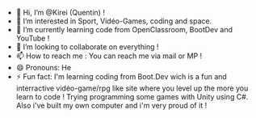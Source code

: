 - 👋 Hi, I’m @Kirei (Quentin) ! 
- 👀 I’m interested in Sport, Vidéo-Games, coding and space.
- 🌱 I’m currently learning code from OpenClassroom, BootDev and YouTube !  
- 💞️ I’m looking to collaborate on everything ! 
- 📫 How to reach me : You can reach me via mail or MP ! 
- 😄 Pronouns: He
- ⚡ Fun fact: I'm learning coding from Boot.Dev wich is a fun and interractive vidéo-game/rpg like site where you level up the more you learn to code ! Trying programming some games with Unity using C#. Also i've built my own computer and i'm very proud of it !  

<!---
KireiCesi/KireiCesi is a ✨ special ✨ repository because its `README.md` (this file) appears on your GitHub profile.
You can click the Preview link to take a look at your changes.
--->
